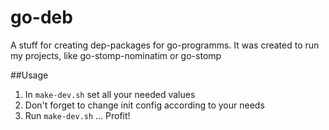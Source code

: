 # go-deb
A stuff for creating dep-packages for go-programms.
It was created to run my projects, like go-stomp-nominatim or go-stomp

##Usage
1. In `make-dev.sh` set all your needed values
2. Don't forget to change init config according to your needs
3. Run `make-dev.sh`
...
Profit!
